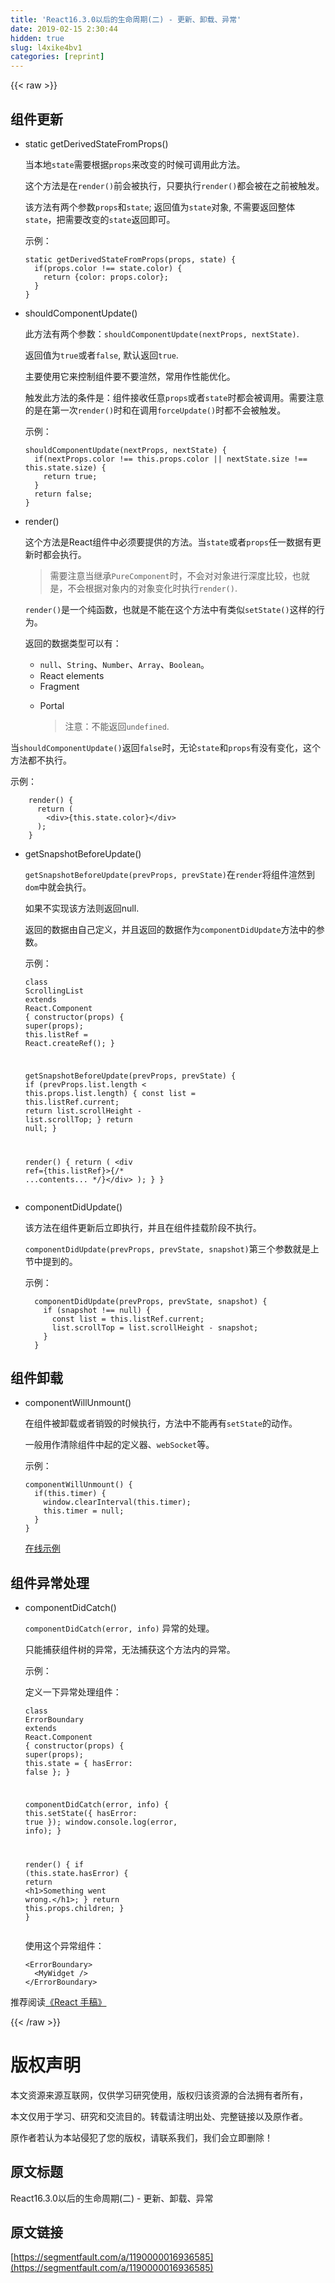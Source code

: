 ```yaml
---
title: 'React16.3.0以后的生命周期(二) - 更新、卸载、异常' 
date: 2019-02-15 2:30:44
hidden: true
slug: l4xike4bv1
categories: [reprint]
---
```


{{< raw >}}

                    
<h2 id="articleHeader0">组件更新</h2>
<ul>
<li>
<p>static getDerivedStateFromProps()</p>
<p>当本地<code>state</code>需要根据<code>props</code>来改变的时候可调用此方法。</p>
<p>这个方法是在<code>render()</code>前会被执行，只要执行<code>render()</code>都会被在之前被触发。</p>
<p>该方法有两个参数<code>props</code>和<code>state</code>; 返回值为<code>state</code>对象, 不需要返回整体<code>state</code>，把需要改变的<code>state</code>返回即可。</p>
<p>示例：</p>
<div class="widget-codetool" style="display:none;">
      <div class="widget-codetool--inner">
      <span class="selectCode code-tool" data-toggle="tooltip" data-placement="top" title="" data-original-title="全选"></span>
      <span type="button" class="copyCode code-tool" data-toggle="tooltip" data-placement="top" data-clipboard-text="static getDerivedStateFromProps(props, state) {
  if(props.color !== state.color) {
    return {color: props.color};
  }
}" title="" data-original-title="复制"></span>
      <span type="button" class="saveToNote code-tool" data-toggle="tooltip" data-placement="top" title="" data-original-title="放进笔记"></span>
      </div>
      </div><pre class="hljs pf"><code class="jsx">static getDerivedStateFromProps(props, <span class="hljs-keyword">state</span>) {
  if(props.color !== <span class="hljs-keyword">state</span>.color) {
    return {color: props.color};
  }
}</code></pre>
</li>
<li>
<p>shouldComponentUpdate()</p>
<p>此方法有两个参数：<code>shouldComponentUpdate(nextProps, nextState)</code>.</p>
<p>返回值为<code>true</code>或者<code>false</code>, 默认返回<code>true</code>.</p>
<p>主要使用它来控制组件要不要渲然，常用作性能优化。</p>
<p>触发此方法的条件是：组件接收任意<code>props</code>或者<code>state</code>时都会被调用。需要注意的是在第一次<code>render()</code>时和在调用<code>forceUpdate()</code>时都不会被触发。</p>
<p>示例：</p>
<div class="widget-codetool" style="display:none;">
      <div class="widget-codetool--inner">
      <span class="selectCode code-tool" data-toggle="tooltip" data-placement="top" title="" data-original-title="全选"></span>
      <span type="button" class="copyCode code-tool" data-toggle="tooltip" data-placement="top" data-clipboard-text="shouldComponentUpdate(nextProps, nextState) {
  if(nextProps.color !== this.props.color || nextState.size !== this.state.size) {
    return true;
  } 
  return false;
}" title="" data-original-title="复制"></span>
      <span type="button" class="saveToNote code-tool" data-toggle="tooltip" data-placement="top" title="" data-original-title="放进笔记"></span>
      </div>
      </div><pre class="hljs kotlin"><code class="jsx">shouldComponentUpdate(nextProps, nextState) {
  <span class="hljs-keyword">if</span>(nextProps.color !== <span class="hljs-keyword">this</span>.props.color || nextState.size !== <span class="hljs-keyword">this</span>.state.size) {
    <span class="hljs-keyword">return</span> <span class="hljs-literal">true</span>;
  } 
  <span class="hljs-keyword">return</span> <span class="hljs-literal">false</span>;
}</code></pre>
</li>
<li>
<p>render()</p>
<p>这个方法是React组件中必须要提供的方法。当<code>state</code>或者<code>props</code>任一数据有更新时都会执行。</p>
<blockquote>需要注意当继承<code>PureComponent</code>时，不会对对象进行深度比较，也就是，不会根据对象内的对象变化时执行<code>render()</code>.</blockquote>
<p><code>render()</code>是一个纯函数，也就是不能在这个方法中有类似<code>setState()</code>这样的行为。</p>
<p>返回的数据类型可以有：</p>
<ul>
<li>
<code>null</code>、<code>String</code>、<code>Number</code>、<code>Array</code>、<code>Boolean</code>。</li>
<li>React elements</li>
<li>Fragment</li>
<li>
<p>Portal</p>
<blockquote>注意：不能返回<code>undefined</code>.</blockquote>
</li>
</ul>
</li>
</ul>
<p>当<code>shouldComponentUpdate()</code>返回<code>false</code>时，无论<code>state</code>和<code>props</code>有没有变化，这个方法都不执行。</p>
<p>示例：</p>
<div class="widget-codetool" style="display:none;">
      <div class="widget-codetool--inner">
      <span class="selectCode code-tool" data-toggle="tooltip" data-placement="top" title="" data-original-title="全选"></span>
      <span type="button" class="copyCode code-tool" data-toggle="tooltip" data-placement="top" data-clipboard-text="    render() {
      return (
        <div>{this.state.color}</div>
      );
    }" title="" data-original-title="复制"></span>
      <span type="button" class="saveToNote code-tool" data-toggle="tooltip" data-placement="top" title="" data-original-title="放进笔记"></span>
      </div>
      </div><pre class="hljs pf"><code class="jsx">    render() {
      return (
        <span class="hljs-variable">&lt;div&gt;</span>{this.<span class="hljs-keyword">state</span>.color}&lt;/div&gt;
      );
    }</code></pre>
<ul>
<li>
<p>getSnapshotBeforeUpdate()</p>
<p><code>getSnapshotBeforeUpdate(prevProps, prevState)</code>在<code>render</code>将组件渲然到<code>dom</code>中就会执行。</p>
<p>如果不实现该方法则返回null.</p>
<p>返回的数据由自己定义，并且返回的数据作为<code>componentDidUpdate</code>方法中的参数。</p>
<p>示例：</p>
<div class="widget-codetool" style="display:none;">
      <div class="widget-codetool--inner">
      <span class="selectCode code-tool" data-toggle="tooltip" data-placement="top" title="" data-original-title="全选"></span>
      <span type="button" class="copyCode code-tool" data-toggle="tooltip" data-placement="top" data-clipboard-text="class ScrollingList extends React.Component {
  constructor(props) {
    super(props);
    this.listRef = React.createRef();
  }

  getSnapshotBeforeUpdate(prevProps, prevState) {
    if (prevProps.list.length < this.props.list.length) {
      const list = this.listRef.current;
      return list.scrollHeight - list.scrollTop;
    }
    return null;
  }

  render() {
    return (
      <div ref={this.listRef}>{/* ...contents... */}</div>
    );
  }
}" title="" data-original-title="复制"></span>
      <span type="button" class="saveToNote code-tool" data-toggle="tooltip" data-placement="top" title="" data-original-title="放进笔记"></span>
      </div>
      </div><pre class="hljs scala"><code class="jsx"><span class="hljs-class"><span class="hljs-keyword">class</span> <span class="hljs-title">ScrollingList</span> <span class="hljs-keyword">extends</span> <span class="hljs-title">React</span>.<span class="hljs-title">Component</span> </span>{
  constructor(props) {
    <span class="hljs-keyword">super</span>(props);
    <span class="hljs-keyword">this</span>.listRef = <span class="hljs-type">React</span>.createRef();
  }

  getSnapshotBeforeUpdate(prevProps, prevState) {
    <span class="hljs-keyword">if</span> (prevProps.list.length &lt; <span class="hljs-keyword">this</span>.props.list.length) {
      const list = <span class="hljs-keyword">this</span>.listRef.current;
      <span class="hljs-keyword">return</span> list.scrollHeight - list.scrollTop;
    }
    <span class="hljs-keyword">return</span> <span class="hljs-literal">null</span>;
  }

  render() {
    <span class="hljs-keyword">return</span> (
      &lt;div ref={<span class="hljs-keyword">this</span>.listRef}&gt;{<span class="hljs-comment">/* ...contents... */</span>}&lt;/div&gt;
    );
  }
}</code></pre>
</li>
<li>
<p>componentDidUpdate()</p>
<p>该方法在组件更新后立即执行，并且在组件挂载阶段不执行。</p>
<p><code>componentDidUpdate(prevProps, prevState, snapshot)</code>第三个参数就是上节中提到的。</p>
<p>示例：</p>
<div class="widget-codetool" style="display:none;">
      <div class="widget-codetool--inner">
      <span class="selectCode code-tool" data-toggle="tooltip" data-placement="top" title="" data-original-title="全选"></span>
      <span type="button" class="copyCode code-tool" data-toggle="tooltip" data-placement="top" data-clipboard-text="  componentDidUpdate(prevProps, prevState, snapshot) {
    if (snapshot !== null) {
      const list = this.listRef.current;
      list.scrollTop = list.scrollHeight - snapshot;
    }
  }" title="" data-original-title="复制"></span>
      <span type="button" class="saveToNote code-tool" data-toggle="tooltip" data-placement="top" title="" data-original-title="放进笔记"></span>
      </div>
      </div><pre class="hljs qml"><code class="jsx">  componentDidUpdate(prevProps, prevState, snapshot) {
    <span class="hljs-keyword">if</span> (snapshot !== <span class="hljs-literal">null</span>) {
      <span class="hljs-keyword">const</span> <span class="hljs-built_in">list</span> = <span class="hljs-keyword">this</span>.listRef.current;
      <span class="hljs-built_in">list</span>.scrollTop = <span class="hljs-built_in">list</span>.scrollHeight - snapshot;
    }
  }</code></pre>
</li>
</ul>
<h2 id="articleHeader1">组件卸载</h2>
<ul><li>
<p>componentWillUnmount()</p>
<p>在组件被卸载或者销毁的时候执行，方法中不能再有<code>setState</code>的动作。</p>
<p>一般用作清除组件中起的定义器、<code>webSocket</code>等。</p>
<p>示例：</p>
<div class="widget-codetool" style="display:none;">
      <div class="widget-codetool--inner">
      <span class="selectCode code-tool" data-toggle="tooltip" data-placement="top" title="" data-original-title="全选"></span>
      <span type="button" class="copyCode code-tool" data-toggle="tooltip" data-placement="top" data-clipboard-text="componentWillUnmount() {
  if(this.timer) {
    window.clearInterval(this.timer);
    this.timer = null;
  }
}" title="" data-original-title="复制"></span>
      <span type="button" class="saveToNote code-tool" data-toggle="tooltip" data-placement="top" title="" data-original-title="放进笔记"></span>
      </div>
      </div><pre class="hljs kotlin"><code class="jsx">componentWillUnmount() {
  <span class="hljs-keyword">if</span>(<span class="hljs-keyword">this</span>.timer) {
    window.clearInterval(<span class="hljs-keyword">this</span>.timer);
    <span class="hljs-keyword">this</span>.timer = <span class="hljs-literal">null</span>;
  }
}</code></pre>
<p><a href="https://codesandbox.io/s/o551j5lmry" rel="nofollow noreferrer" target="_blank">在线示例</a></p>
</li></ul>
<h2 id="articleHeader2">组件异常处理</h2>
<ul><li>
<p>componentDidCatch()</p>
<p><code>componentDidCatch(error, info)</code> 异常的处理。</p>
<p>只能捕获组件树的异常，无法捕获这个方法内的异常。</p>
<p>示例：</p>
<p>定义一下异常处理组件：</p>
<div class="widget-codetool" style="display:none;">
      <div class="widget-codetool--inner">
      <span class="selectCode code-tool" data-toggle="tooltip" data-placement="top" title="" data-original-title="全选"></span>
      <span type="button" class="copyCode code-tool" data-toggle="tooltip" data-placement="top" data-clipboard-text="class ErrorBoundary extends React.Component {
  constructor(props) {
    super(props);
    this.state = { hasError: false };
  }

  componentDidCatch(error, info) {
    this.setState({ hasError: true });
    window.console.log(error, info);
  }

  render() {
    if (this.state.hasError) {
      return <h1>Something went wrong.</h1>;
    }
    return this.props.children;
  }
}" title="" data-original-title="复制"></span>
      <span type="button" class="saveToNote code-tool" data-toggle="tooltip" data-placement="top" title="" data-original-title="放进笔记"></span>
      </div>
      </div><pre class="hljs scala"><code class="jsx"><span class="hljs-class"><span class="hljs-keyword">class</span> <span class="hljs-title">ErrorBoundary</span> <span class="hljs-keyword">extends</span> <span class="hljs-title">React</span>.<span class="hljs-title">Component</span> </span>{
  constructor(props) {
    <span class="hljs-keyword">super</span>(props);
    <span class="hljs-keyword">this</span>.state = { hasError: <span class="hljs-literal">false</span> };
  }

  componentDidCatch(error, info) {
    <span class="hljs-keyword">this</span>.setState({ hasError: <span class="hljs-literal">true</span> });
    window.console.log(error, info);
  }

  render() {
    <span class="hljs-keyword">if</span> (<span class="hljs-keyword">this</span>.state.hasError) {
      <span class="hljs-keyword">return</span> &lt;h1&gt;<span class="hljs-type">Something</span> went wrong.&lt;/h1&gt;;
    }
    <span class="hljs-keyword">return</span> <span class="hljs-keyword">this</span>.props.children;
  }
}</code></pre>
<p>使用这个异常组件：</p>
<div class="widget-codetool" style="display:none;">
      <div class="widget-codetool--inner">
      <span class="selectCode code-tool" data-toggle="tooltip" data-placement="top" title="" data-original-title="全选"></span>
      <span type="button" class="copyCode code-tool" data-toggle="tooltip" data-placement="top" data-clipboard-text="<ErrorBoundary>
  <MyWidget />
</ErrorBoundary>" title="" data-original-title="复制"></span>
      <span type="button" class="saveToNote code-tool" data-toggle="tooltip" data-placement="top" title="" data-original-title="放进笔记"></span>
      </div>
      </div><pre class="hljs apache"><code class="jsx"><span class="hljs-section">&lt;ErrorBoundary&gt;</span>
  <span class="hljs-section">&lt;MyWidget /&gt;</span>
<span class="hljs-section">&lt;/ErrorBoundary&gt;</span></code></pre>
</li></ul>
<p>推荐阅读<a href="https://kairi1227.github.io" rel="nofollow noreferrer" target="_blank">《React 手稿》</a></p>

                
{{< /raw >}}

# 版权声明
本文资源来源互联网，仅供学习研究使用，版权归该资源的合法拥有者所有，

本文仅用于学习、研究和交流目的。转载请注明出处、完整链接以及原作者。

原作者若认为本站侵犯了您的版权，请联系我们，我们会立即删除！

## 原文标题
React16.3.0以后的生命周期(二) - 更新、卸载、异常

## 原文链接
[https://segmentfault.com/a/1190000016936585](https://segmentfault.com/a/1190000016936585)

